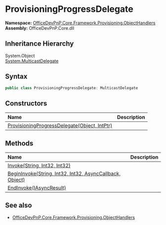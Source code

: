 # ProvisioningProgressDelegate
**Namespace:** [OfficeDevPnP.Core.Framework.Provisioning.ObjectHandlers](OfficeDevPnP.Core.Framework.Provisioning.ObjectHandlers.md)  
**Assembly:** OfficeDevPnP.Core.dll  
## Inheritance Hierarchy
System.Object  
    [System.MulticastDelegate](System.MulticastDelegate.md)
## Syntax
```C#
public class ProvisioningProgressDelegate: MulticastDelegate
```
## Constructors
|**Name**|**Description**|
|:-----|:-----|
| [ProvisioningProgressDelegate(Object, IntPtr)](OfficeDevPnP.Core.Framework.Provisioning.ObjectHandlers.ProvisioningProgressDelegate.ctor1.md) | 
## Methods
|**Name**|**Description**|
|:-----|:-----|
| [Invoke(String, Int32, Int32)](OfficeDevPnP.Core.Framework.Provisioning.ObjectHandlers.ProvisioningProgressDelegate.44dd5e17.md) | 
| [BeginInvoke(String, Int32, Int32, AsyncCallback, Object)](OfficeDevPnP.Core.Framework.Provisioning.ObjectHandlers.ProvisioningProgressDelegate.fb62684b.md) | 
| [EndInvoke(IAsyncResult)](OfficeDevPnP.Core.Framework.Provisioning.ObjectHandlers.ProvisioningProgressDelegate.c9867657.md) | 
## See also
- [OfficeDevPnP.Core.Framework.Provisioning.ObjectHandlers](OfficeDevPnP.Core.Framework.Provisioning.ObjectHandlers.md)
